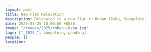 ```yaml
---
layout: post
title: New Flat Relocation
description: Relocated to a new flat in Rohan Iksha, Bangalore.
date: 2025-01-25 10:00:00 +0530
image: "/images/2025/rohan-iksha.jpg"
tags: ["_2025_", bangalore, pending]
people: []
location: 
---
```

